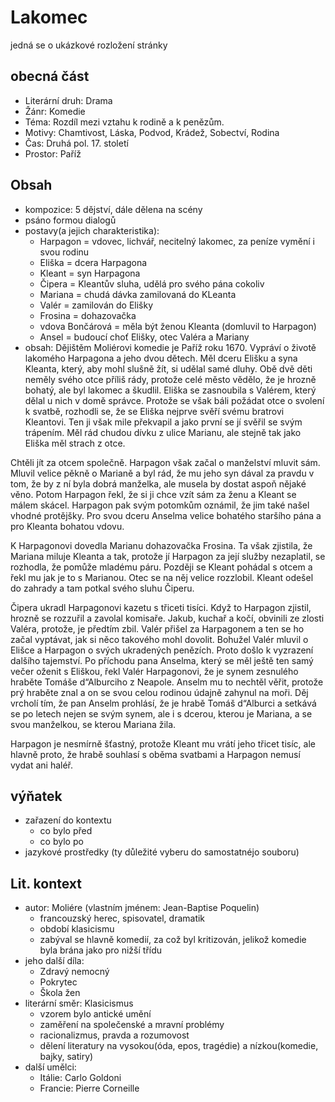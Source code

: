 # Lakomec

jedná se o ukázkové rozložení stránky

## obecná část

- Literární druh: Drama
- Žánr: Komedie
- Téma: Rozdíl mezi vztahu k rodině a k penězům.
- Motivy: Chamtivost, Láska, Podvod, Krádež, Sobectví, Rodina
- Čas: Druhá pol. 17. století
- Prostor: Paříž

## Obsah

- kompozice: 5 dějství, dále dělena na scény
- psáno formou dialogů
- postavy(a jejich charakteristika):
  - Harpagon = vdovec, lichvář, necitelný lakomec, za peníze vymění i svou rodinu
  - Eliška = dcera Harpagona
  - Kleant = syn Harpagona
  - Čipera = Kleantův sluha, udělá pro svého pána cokoliv
  - Mariana = chudá dávka zamilovaná do KLeanta
  - Valér = zamilován do Elišky
  - Frosina = dohazovačka
  - vdova Bončárová = měla být ženou Kleanta (domluvil to Harpagon)
  - Ansel = budoucí choť Elišky, otec Valéra a Mariany
- obsah:
Dějištěm Moliérovi komedie je Paříž roku 1670. Vypráví o životě lakomého Harpagona a jeho dvou dětech. Měl dceru Elišku a syna Kleanta, který, aby mohl slušně žít, si udělal samé dluhy. Obě dvě děti neměly svého otce příliš rády, protože celé město vědělo, že je hrozně bohatý, ale byl lakomec a škudlil.
Eliška se zasnoubila s Valérem, který dělal u nich v domě správce. Protože se však báli požádat otce o svolení k svatbě, rozhodli se, že se Eliška nejprve svěří svému bratrovi Kleantovi. Ten ji však mile překvapil a jako první se jí svěřil se svým trápením. Měl rád chudou dívku z ulice Marianu, ale stejně tak jako Eliška měl strach z otce.

Chtěli jít za otcem společně. Harpagon však začal o manželství mluvit sám. Mluvil velice pěkně o Marianě a byl rád, že mu jeho syn dával za pravdu v tom, že by z ní byla dobrá manželka, ale musela by dostat aspoň nějaké věno. Potom Harpagon řekl, že si ji chce vzít sám za ženu a Kleant se málem skácel. Harpagon pak svým potomkům oznámil, že jim také našel vhodné protějšky. Pro svou dceru Anselma velice bohatého staršího pána a pro Kleanta bohatou vdovu.

K Harpagonovi dovedla Marianu dohazovačka Frosina. Ta však zjistila, že Mariana miluje Kleanta a tak, protože jí Harpagon za její služby nezaplatil, se rozhodla, že pomůže mladému páru. Později se Kleant pohádal s otcem a řekl mu jak je to s Marianou. Otec se na něj velice rozzlobil. Kleant odešel do zahrady a tam potkal svého sluhu Čiperu.

Čipera ukradl Harpagonovi kazetu s třiceti tisíci. Když to Harpagon zjistil, hrozně se rozzuřil a zavolal komisaře. Jakub, kuchař a kočí, obvinili ze zlosti Valéra, protože, je předtím zbil. Valér přišel za Harpagonem a ten se ho začal vyptávat, jak si něco takového mohl dovolit. Bohužel Valér mluvil o Elišce a Harpagon o svých ukradených penězích. Proto došlo k vyzrazení dalšího tajemství. Po příchodu pana Anselma, který se měl ještě ten samý večer oženit s Eliškou, řekl Valér Harpagonovi, že je synem zesnulého hraběte Tomáše d“Alburciho z Neapole. Anselm mu to nechtěl věřit, protože prý hraběte znal a on se svou celou rodinou údajně zahynul na moři.
Děj vrcholí tím, že pan Anselm prohlásí, že je hrabě Tomáš d“Alburci a setkává se po letech nejen se svým synem, ale i s dcerou, kterou je Mariana, a se svou manželkou, se kterou Mariana žila.

Harpagon je nesmírně šťastný, protože Kleant mu vrátí jeho třicet tisíc, ale hlavně proto, že hrabě souhlasí s oběma svatbami a Harpagon nemusí vydat ani haléř.
## výňatek

- zařazení do kontextu
  - co bylo před
  - co bylo po
- jazykové prostředky (ty důležité vyberu do samostatnéjo souboru)

## Lit. kontext

- autor: Moliére (vlastním jménem: Jean-Baptise Poquelin)
  - francouzský herec, spisovatel, dramatik
  - období klasicismu
  - zabýval se hlavně komedií, za což byl kritizován, jelikož komedie byla brána jako pro nižší třídu
- jeho další díla:
  - Zdravý nemocný
  - Pokrytec
  - Škola žen
- literární směr: Klasicismus
  - vzorem bylo antické umění
  - zaměření na společenské a mravní problémy
  - racionalizmus, pravda a rozumovost
  - dělení literatury na vysokou(óda, epos, tragédie) a nízkou(komedie, bajky, satiry)
- další umělci:
  - Itálie: Carlo Goldoni
  - Francie: Pierre Corneille

